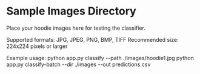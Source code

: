 # Sample Images Directory

Place your hoodie images here for testing the classifier.

Supported formats: JPG, JPEG, PNG, BMP, TIFF
Recommended size: 224x224 pixels or larger

Example usage:
python app.py classify --path ./images/hoodie1.jpg
python app.py classify-batch --dir ./images --out predictions.csv
